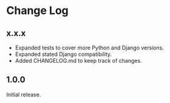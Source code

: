 Change Log
==========


x.x.x
-----

* Expanded tests to cover more Python and Django versions.
* Expanded stated Django compatibility.
* Added CHANGELOG.md to keep track of changes.


1.0.0
-----

Initial release.
